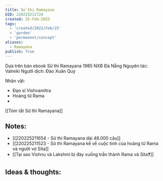 ```yaml
---
title: Sử thi Ramayana
UID: 220225211724
created: 25-Feb-2022
tags:
  - 'created/2022/Feb/25'
  - 'garden'
  - 'permanent/concept'
aliases:
  - Ramayana
publish: True
---
```

Dựa trên bản ebook Sử thi Ramayana 1985
NXB Đà Nẵng
Nguyên tác: Valmiki
Người dịch: Đào Xuân Quý

Nhân vật:
- Đạo sĩ Vishvamitra
- Hoàng tử Rama
- 
[[Tóm tắt Sử thi Ramayana]]

## Notes:
- [[220225211654 - Sử thi Ramayana dài 48.000 câu]]
- [[220225211523 - Sử thi Ramayana kể về cuộc tình của hoàng tử Rama và người vợ Sita]]
- [[Tại sao Vishnu và Lakshmi bị đày xuống trần thành Rama và Sita❓]]

## Ideas & thoughts:


